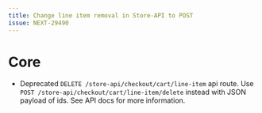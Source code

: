 ```yaml
---
title: Change line item removal in Store-API to POST
issue: NEXT-29490
---
```


# Core

* Deprecated `DELETE /store-api/checkout/cart/line-item` api route. Use `POST /store-api/checkout/cart/line-item/delete` instead with JSON payload of ids. See API docs for more information.
